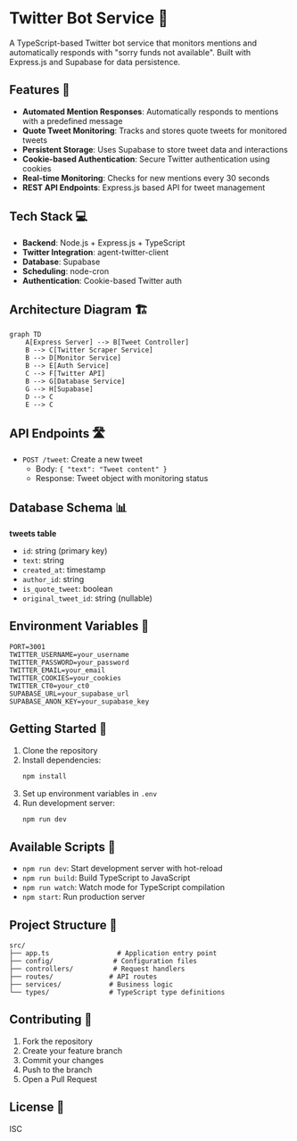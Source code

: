 # Twitter Bot Service 🤖

A TypeScript-based Twitter bot service that monitors mentions and automatically responds with "sorry funds not available". Built with Express.js and Supabase for data persistence.

## Features 🌟

- **Automated Mention Responses**: Automatically responds to mentions with a predefined message
- **Quote Tweet Monitoring**: Tracks and stores quote tweets for monitored tweets
- **Persistent Storage**: Uses Supabase to store tweet data and interactions
- **Cookie-based Authentication**: Secure Twitter authentication using cookies
- **Real-time Monitoring**: Checks for new mentions every 30 seconds
- **REST API Endpoints**: Express.js based API for tweet management

## Tech Stack 💻

- **Backend**: Node.js + Express.js + TypeScript
- **Twitter Integration**: agent-twitter-client
- **Database**: Supabase
- **Scheduling**: node-cron
- **Authentication**: Cookie-based Twitter auth

## Architecture Diagram 🏗️

```mermaid
graph TD
    A[Express Server] --> B[Tweet Controller]
    B --> C[Twitter Scraper Service]
    B --> D[Monitor Service]
    B --> E[Auth Service]
    C --> F[Twitter API]
    B --> G[Database Service]
    G --> H[Supabase]
    D --> C
    E --> C
```

## API Endpoints 🛣️

- `POST /tweet`: Create a new tweet
  - Body: `{ "text": "Tweet content" }`
  - Response: Tweet object with monitoring status

## Database Schema 📊

**tweets table**

- `id`: string (primary key)
- `text`: string
- `created_at`: timestamp
- `author_id`: string
- `is_quote_tweet`: boolean
- `original_tweet_id`: string (nullable)

## Environment Variables 🔐

```env
PORT=3001
TWITTER_USERNAME=your_username
TWITTER_PASSWORD=your_password
TWITTER_EMAIL=your_email
TWITTER_COOKIES=your_cookies
TWITTER_CT0=your_ct0
SUPABASE_URL=your_supabase_url
SUPABASE_ANON_KEY=your_supabase_key
```

## Getting Started 🚀

1. Clone the repository
2. Install dependencies:
   ```bash
   npm install
   ```
3. Set up environment variables in `.env`
4. Run development server:
   ```bash
   npm run dev
   ```

## Available Scripts 📜

- `npm run dev`: Start development server with hot-reload
- `npm run build`: Build TypeScript to JavaScript
- `npm run watch`: Watch mode for TypeScript compilation
- `npm start`: Run production server

## Project Structure 📁

```
src/
├── app.ts                 # Application entry point
├── config/               # Configuration files
├── controllers/          # Request handlers
├── routes/              # API routes
├── services/            # Business logic
└── types/               # TypeScript type definitions
```

## Contributing 🤝

1. Fork the repository
2. Create your feature branch
3. Commit your changes
4. Push to the branch
5. Open a Pull Request

## License 📄

ISC
